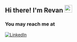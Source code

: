 ## Hi there! I'm Revan <img src="https://media.giphy.com/media/hvRJCLFzcasrR4ia7z/giphy.gif" width="25px">

### You may reach me at
[![LinkedIn](https://img.shields.io/badge/-LinkedIn-0077B5?style=for-the-badge&logo=linkedin)](https://www.linkedin.com/in/rev1006/)
